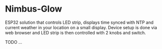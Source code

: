 # Nimbus-Glow
ESP32 solution that controls LED strip, displays time synced with NTP and current weather in your location on a small display. Device setup is done via web browser and LED strip is then controlled with 2 knobs and switch.

TODO ...
